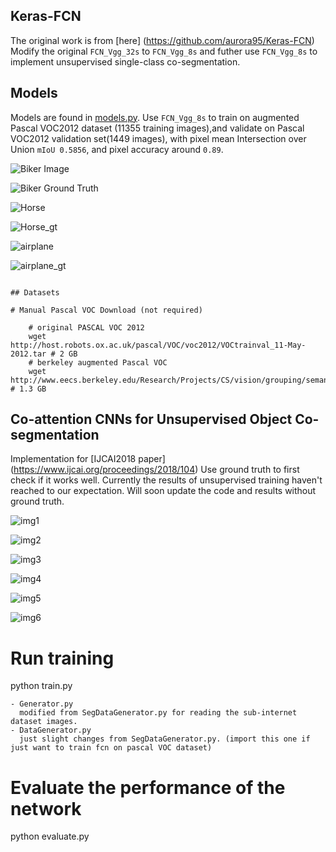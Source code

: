 

Keras-FCN
---------

The original work is from [here] (https://github.com/aurora95/Keras-FCN)
Modify the original `FCN_Vgg_32s` to `FCN_Vgg_8s` and futher use `FCN_Vgg_8s` to implement unsupervised single-class co-segmentation.


## Models

Models are found in [models.py](models.py). Use `FCN_Vgg_8s` to train on augmented Pascal VOC2012 dataset (11355 training images),and validate on Pascal VOC2012 validation set(1449 images), with pixel mean Intersection over Union `mIoU 0.5856`, and pixel accuracy around `0.89`.

![Biker Image](doc/2007_001311.png)

![Biker Ground Truth](doc/2007_001311gt.png)

![Horse](doc/2007_003022.png)

![Horse_gt](doc/2007_003022gt.png)

![airplane](doc/2007_000033.png)

![airplane_gt](doc/2007_000033gt.png)


```

## Datasets

# Manual Pascal VOC Download (not required)

    # original PASCAL VOC 2012
    wget http://host.robots.ox.ac.uk/pascal/VOC/voc2012/VOCtrainval_11-May-2012.tar # 2 GB
    # berkeley augmented Pascal VOC
    wget http://www.eecs.berkeley.edu/Research/Projects/CS/vision/grouping/semantic_contours/benchmark.tgz # 1.3 GB
```


## Co-attention CNNs for Unsupervised Object Co-segmentation
Implementation for [IJCAI2018 paper] (https://www.ijcai.org/proceedings/2018/104)
Use ground truth to first check if it works well. 
Currently the results of unsupervised training haven't reached to our expectation. Will soon update the code and results without ground truth.

![img1](doc/2.png)

![img2](doc/0002.png)

![img3](doc/4.png)

![img4](doc/0004.png)

![img5](doc/6.png)

![img6](doc/0006.png)

# Run training
python train.py
```
- Generator.py 
  modified from SegDataGenerator.py for reading the sub-internet dataset images.
- DataGenerator.py
  just slight changes from SegDataGenerator.py. (import this one if just want to train fcn on pascal VOC dataset)
```

# Evaluate the performance of the network
python evaluate.py



